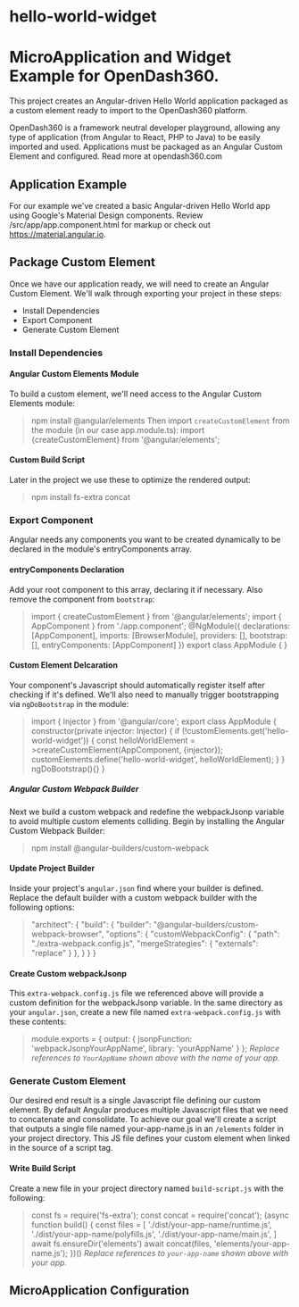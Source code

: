 # hello-world-widget
MicroApplication and Widget Example for OpenDash360.
=======

This project creates an Angular-driven Hello World application packaged as a custom element ready to import to the OpenDash360 platform.

OpenDash360 is a framework neutral developer playground, allowing any type of application (from Angular to React, PHP to Java) to be easily imported and used. Applications must be packaged as an Angular Custom Element and configured. Read more at opendash360.com

## Application Example
For our example we've created a basic Angular-driven Hello World app using Google's Material Design components. Review /src/app/app.component.html for markup or check out https://material.angular.io.

## Package Custom Element
Once we have our application ready, we will need to create an Angular Custom Element. We'll walk through exporting your project in these steps:
* Install Dependencies
* Export Component
* Generate Custom Element

### Install Dependencies
#### Angular Custom Elements Module
To build a custom element, we'll need access to the Angular Custom Elements module:
>npm install @angular/elements
Then import `createCustomElement` from the module (in our case app.module.ts):
>import {createCustomElement} from '@angular/elements';
#### Custom Build Script
Later in the project we use these to optimize the rendered output:
>npm install fs-extra concat

### Export Component
Angular needs any components you want to be created dynamically to be declared in the module's entryComponents array.

#### entryComponents Declaration
Add your root component to this array, declaring it if necessary. Also remove the component from `bootstrap`:
>import { createCustomElement } from '@angular/elements';
>import { AppComponent } from './app.component';
>@NgModule({
>  declarations: [AppComponent],
>  imports: [BrowserModule],
>  providers: [],
>  bootstrap: [],
>  entryComponents: [AppComponent]
>})
>export class AppModule { }

#### Custom Element Delcaration
Your component's Javascript should automatically register itself after checking if it's defined. We'll also need to manually trigger bootstrapping via `ngDoBootstrap` in the module:
>import { Injector } from '@angular/core';
>export class AppModule {
>  constructor(private injector: Injector) {
>    if (!customElements.get('hello-world-widget')) {
>      const helloWorldElement = >createCustomElement(AppComponent, {injector});
>      customElements.define('hello-world-widget', helloWorldElement);
>    }
>  }
>  ngDoBootstrap(){}
>}

##### Angular Custom Webpack Builder
Next we build a custom webpack and redefine the webpackJsonp variable to avoid multiple custom elements colliding. Begin by installing the Angular Custom Webpack Builder:
>npm install @angular-builders/custom-webpack

#### Update Project Builder
Inside your project's `angular.json` find where your builder is defined. Replace the default builder with a custom webpack builder with the following options:
>"architect": {
>  "build": {
>    "builder": "@angular-builders/custom-webpack-browser",
>    "options": {
>      "customWebpackConfig": {
>        "path": "./extra-webpack.config.js",
>        "mergeStrategies": {
>          "externals": "replace"
>        }
>      },
>    }
>  }
>}

#### Create Custom webpackJsonp
This `extra-webpack.config.js` file we referenced above will provide a custom definition for the webpackJsonp variable. In the same directory as your `angular.json`, create a new file named `extra-webpack.config.js` with these contents:
>module.exports = {
>  output: {
>    jsonpFunction: 'webpackJsonpYourAppName',
>    library: 'yourAppName'
>  }
>};
*Replace references to `YourAppName` shown above with the name of your app.*

### Generate Custom Element
Our desired end result is a single Javascript file defining our custom element. By default Angular produces multiple Javascript files that we need to concatenate and consolidate. To achieve our goal we'll create a script that outputs a single file named your-app-name.js in an `/elements` folder in your project directory. This JS file defines your custom element when linked in the source of a script tag.

#### Write Build Script
Create a new file in your project directory named `build-script.js` with the following:
>const fs = require('fs-extra');
>const concat = require('concat');
>(async function build() {
>  const files = [
>    './dist/your-app-name/runtime.js',
>    './dist/your-app-name/polyfills.js',
>    './dist/your-app-name/main.js',
>  ]
>  await fs.ensureDir('elements')
>  await concat(files, 'elements/your-app-name.js');
>})()
*Replace references to `your-app-name` shown above with your app.*




## MicroApplication Configuration
